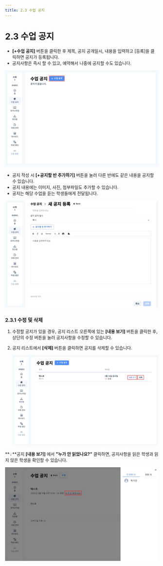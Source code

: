 ```yaml
---
title: 2.3 수업 공지
---
```


<!--🔧 파일 넘버링 03부터 다시, 수업 = course로 통일화-->

# 2.3 수업 공지

- **\[+수업 공지]** 버튼을 클릭한 후 제목, 공지 공개일시, 내용을 입력하고 \[등록]을 클릭하면 공지가 등록됩니다.
- 공지사항은 즉시 할 수 있고, 예약해서 나중에 공지할 수도 있습니다.

![](/img/tcher_2-3_01.jpg)

- 공지 작성 시 **\[+공지할 반 추가하기]** 버튼을 눌러 다른 반에도 같은 내용을 공지할 수 있습니다.
- 공지 내용에는 이미지, 사진, 첨부파일도 추가할 수 있습니다.
- 공지는 해당 수업을 듣는 학생들에게 전달됩니다.

![](/img/tcher_2-3_02.jpg)

### 2.3.1 수정 및 삭제

1. 수정할 공지가 있을 경우, 공지 리스트 오른쪽에 있는 **\[내용 보기]** 버튼을 클릭한 후, 상단의 수정 버튼을 눌러 공지사항을 수정할 수 있습니다.
2. 공지 리스트에서 **\[삭제]** 버튼을 클릭하면 공지를 삭제할 수 있습니다.

   ![](/img/tcher_2-3-1_01.jpg)

**💡**공지 **\[내용 보기]** 에서 **"누가 안 읽었나요?"** 클릭하면, 공지사항을 읽은 학생과 읽지 않은 학생을 확인할 수 있습니다.

![](/img/tcher_2-3-1_03.jpg)
